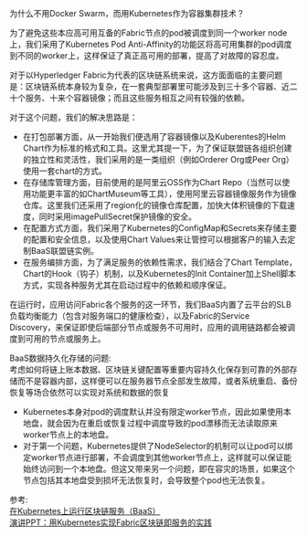



为什么不用Docker Swarm，而用Kubernetes作为容器集群技术？    


为了避免这些本应高可用互备的Fabric节点的pod被调度到同一个worker node上，我们采用了Kubernetes Pod Anti-Affinity的功能区将高可用集群的pod调度到不同的worker上，这样保证了真正高可用的部署，提高了对故障的容忍度。

对于以Hyperledger Fabric为代表的区块链系统来说，这方面面临的主要问题是：区块链系统本身较为复杂，在一套典型部署里可能涉及到三十多个容器、近二十个服务、十来个容器镜像；而且这些服务相互之间有较强的依赖。

对于这个问题，我们的解决思路是：    

* 在打包部署方面，从一开始我们便选用了容器镜像以及Kuberentes的Helm Chart作为标准的格式和工具。这里尤其提一下，为了保证联盟链各组织创建的独立性和灵活性，我们采用的是一类组织（例如Orderer Org或Peer Org）使用一套chart的方式。  
* 在存储库管理方面，目前使用的是阿里云OSS作为Chart Repo（当然可以使用功能更丰富的如ChartMuseum等工具），使用阿里云容器镜像服务作为镜像仓库。这里我们还采用了region化的镜像仓库配置，加快大体积镜像的下载速度，同时采用imagePullSecret保护镜像的安全。
* 在配置方式方面，我们采用了Kubernetes的ConfigMap和Secrets来存储主要的配置和安全信息，以及使用Chart Values来让管控可以根据客户的输入去定制BaaS联盟链实例。
* 在服务编排方面，为了满足服务的依赖性需求，我们结合了Chart Template，Chart的Hook（钩子）机制，以及Kubernetes的Init Container加上Shell脚本方式，实现各种服务尤其在启动过程中的依赖和顺序保证。


在运行时，应用访问Fabric各个服务的这一环节，我们BaaS内置了云平台的SLB负载均衡能力（包含对服务端口的健康检查），以及Fabric的Service Discovery，来保证即使后端部分节点或服务不可用时，应用的调用链路都会被调度到可用的节点或服务上。



BaaS数据持久化存储的问题:   
考虑如何将链上账本数据、区块链关键配置等重要内容持久化保存到可靠的外部存储而不是容器内部，这样便可以在服务器节点全部发生故障，或者系统重启、备份恢复等场合依然可以实现对系统和数据的恢复    
* Kubernetes本身对pod的调度默认并没有限定worker节点，因此如果使用本地盘，就会因为在重启或恢复过程中调度导致的pod漂移而无法读取原来worker节点上的本地盘。
* 对于第一个问题，Kubernetes提供了NodeSelector的机制可以让pod可以绑定worker节点进行部署，不会调度到其他worker节点上，这样就可以保证能始终访问到一个本地盘。但这又带来另一个问题，即在容灾的场景，如果这个节点包括其本地盘受到损坏无法恢复时，会导致整个pod也无法恢复。




参考:   
[在Kubernetes上运行区块链服务（BaaS）](https://blog.csdn.net/yunqiinsight/article/details/85091938)     
[演讲PPT：用Kubernetes实现Fabric区块链即服务的实践 ](https://www.sohu.com/a/199499070_609552)